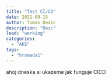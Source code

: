 ```yaml
---
title: "Test CI/CD"
date: 2021-09-15 
author: Tomas Dedic
description: "Desc"
lead: "working"
categories:
  - "AKS"
tags:
  - "hromada1"
---
```

ahoj dneska si ukazeme jak funguje CICD
